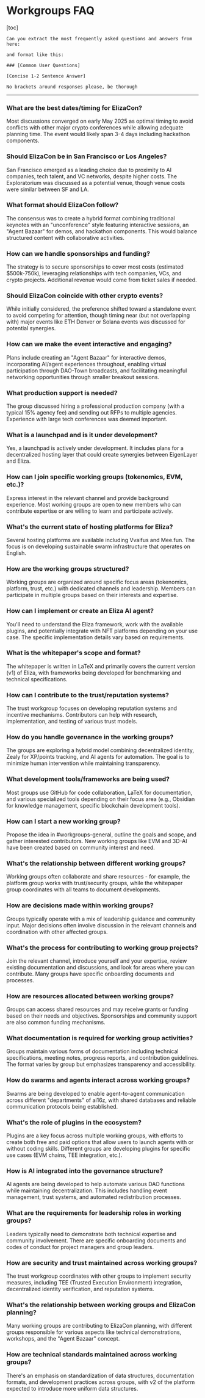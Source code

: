# Workgroups FAQ

[toc]

```
Can you extract the most frequently asked questions and answers from here:

and format like this:

### [Common User Questions]

[Concise 1-2 Sentence Answer]

No brackets around responses please, be thorough
```

---


### What are the best dates/timing for ElizaCon?
Most discussions converged on early May 2025 as optimal timing to avoid conflicts with other major crypto conferences while allowing adequate planning time. The event would likely span 3-4 days including hackathon components.

### Should ElizaCon be in San Francisco or Los Angeles? 
San Francisco emerged as a leading choice due to proximity to AI companies, tech talent, and VC networks, despite higher costs. The Exploratorium was discussed as a potential venue, though venue costs were similar between SF and LA.

### What format should ElizaCon follow?
The consensus was to create a hybrid format combining traditional keynotes with an "unconference" style featuring interactive sessions, an "Agent Bazaar" for demos, and hackathon components. This would balance structured content with collaborative activities.

### How can we handle sponsorships and funding?
The strategy is to secure sponsorships to cover most costs (estimated $500k-750k), leveraging relationships with tech companies, VCs, and crypto projects. Additional revenue would come from ticket sales if needed.

### Should ElizaCon coincide with other crypto events?
While initially considered, the preference shifted toward a standalone event to avoid competing for attention, though timing near (but not overlapping with) major events like ETH Denver or Solana events was discussed for potential synergies.

### How can we make the event interactive and engaging?
Plans include creating an "Agent Bazaar" for interactive demos, incorporating AI/agent experiences throughout, enabling virtual participation through DAO-Town broadcasts, and facilitating meaningful networking opportunities through smaller breakout sessions.

### What production support is needed?
The group discussed hiring a professional production company (with a typical 15% agency fee) and sending out RFPs to multiple agencies. Experience with large tech conferences was deemed important.

### What is a launchpad and is it under development?
Yes, a launchpad is actively under development. It includes plans for a decentralized hosting layer that could create synergies between EigenLayer and Eliza.

### How can I join specific working groups (tokenomics, EVM, etc.)?
Express interest in the relevant channel and provide background experience. Most working groups are open to new members who can contribute expertise or are willing to learn and participate actively.

### What's the current state of hosting platforms for Eliza?
Several hosting platforms are available including Vvaifus and Mee.fun. The focus is on developing sustainable swarm infrastructure that operates on English.

### How are the working groups structured?
Working groups are organized around specific focus areas (tokenomics, platform, trust, etc.) with dedicated channels and leadership. Members can participate in multiple groups based on their interests and expertise.

### How can I implement or create an Eliza AI agent?
You'll need to understand the Eliza framework, work with the available plugins, and potentially integrate with NFT platforms depending on your use case. The specific implementation details vary based on requirements.

### What is the whitepaper's scope and format?
The whitepaper is written in LaTeX and primarily covers the current version (v1) of Eliza, with frameworks being developed for benchmarking and technical specifications.

### How can I contribute to the trust/reputation systems?
The trust workgroup focuses on developing reputation systems and incentive mechanisms. Contributors can help with research, implementation, and testing of various trust models.

### How do you handle governance in the working groups?
The groups are exploring a hybrid model combining decentralized identity, Zealy for XP/points tracking, and AI agents for automation. The goal is to minimize human intervention while maintaining transparency.

### What development tools/frameworks are being used?
Most groups use GitHub for code collaboration, LaTeX for documentation, and various specialized tools depending on their focus area (e.g., Obsidian for knowledge management, specific blockchain development tools).

### How can I start a new working group?
Propose the idea in #workgroups-general, outline the goals and scope, and gather interested contributors. New working groups like EVM and 3D-AI have been created based on community interest and need.

### What's the relationship between different working groups?
Working groups often collaborate and share resources - for example, the platform group works with trust/security groups, while the whitepaper group coordinates with all teams to document developments.

### How are decisions made within working groups?
Groups typically operate with a mix of leadership guidance and community input. Major decisions often involve discussion in the relevant channels and coordination with other affected groups.

### What's the process for contributing to working group projects?
Join the relevant channel, introduce yourself and your expertise, review existing documentation and discussions, and look for areas where you can contribute. Many groups have specific onboarding documents and processes.

### How are resources allocated between working groups?
Groups can access shared resources and may receive grants or funding based on their needs and objectives. Sponsorships and community support are also common funding mechanisms.

### What documentation is required for working group activities?
Groups maintain various forms of documentation including technical specifications, meeting notes, progress reports, and contribution guidelines. The format varies by group but emphasizes transparency and accessibility.


### How do swarms and agents interact across working groups?
Swarms are being developed to enable agent-to-agent communication across different "departments" of ai16z, with shared databases and reliable communication protocols being established.

### What's the role of plugins in the ecosystem?
Plugins are a key focus across multiple working groups, with efforts to create both free and paid options that allow users to launch agents with or without coding skills. Different groups are developing plugins for specific use cases (EVM chains, TEE integration, etc.).

### How is AI integrated into the governance structure?
AI agents are being developed to help automate various DAO functions while maintaining decentralization. This includes handling event management, trust systems, and automated redistribution processes.

### What are the requirements for leadership roles in working groups?
Leaders typically need to demonstrate both technical expertise and community involvement. There are specific onboarding documents and codes of conduct for project managers and group leaders.

### How are security and trust maintained across working groups?
The trust workgroup coordinates with other groups to implement security measures, including TEE (Trusted Execution Environment) integration, decentralized identity verification, and reputation systems.

### What's the relationship between working groups and ElizaCon planning?
Many working groups are contributing to ElizaCon planning, with different groups responsible for various aspects like technical demonstrations, workshops, and the "Agent Bazaar" concept.

### How are technical standards maintained across working groups?
There's an emphasis on standardization of data structures, documentation formats, and development practices across groups, with v2 of the platform expected to introduce more uniform data structures.